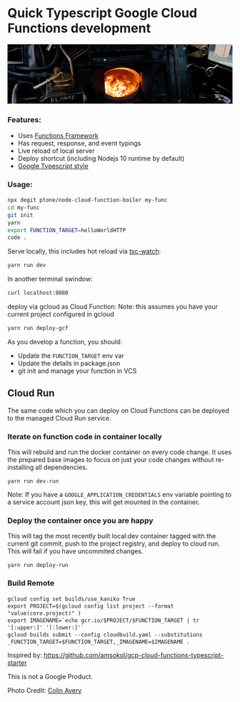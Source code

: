 # Quick Typescript Google Cloud Functions development

![](boiler.jpg)

### Features:

* Uses [Functions Framework](https://github.com/GoogleCloudPlatform/functions-framework-nodejs)
* Has request, response, and event typings
* Live reload of local server
* Deploy shortcut (including Nodejs 10 runtime by default)
* [Google Typescript style](https://www.npmjs.com/package/gts) 

### Usage:

```bash
npx degit ptone/node-cloud-function-boiler my-func
cd my-func
git init
yarn
export FUNCTION_TARGET=helloWorldHTTP
code .
```

Serve locally, this includes hot reload via [tsc-watch](https://www.npmjs.com/package/tsc-watch):

```bash
yarn run dev
```

In another terminal swindow:

```bash
curl localhost:8080
```


deploy via gcloud as Cloud Function:
Note: this assumes you have your current project configured in gcloud

```bash
yarn run deploy-gcf
```
As you develop a function, you should:

* Update the `FUNCTION_TARGET` env var
* Update the details in package.json
* git init and manage your function in VCS


## Cloud Run

The same code which you can deploy on Cloud Functions can be deployed to the managed Cloud Run service.

### Iterate on function code in container locally

This will rebuild and run the docker container on every code change. It uses the prepared base images to focus on just your code changes without re-installing all dependencies.

```
yarn run dev-run
```

Note: If you have a `GOOGLE_APPLICATION_CREDENTIALS` env variable pointing to a service account json key, this will get mounted in the container.

### Deploy the container once you are happy

This will tag the most recently built local:dev container tagged with the current git commit, push to the project registry, and deploy to cloud run. This will fail if you have uncommited changes.

```
yarn run deploy-run
```

### Build Remote

```
gcloud config set builds/use_kaniko True
export PROJECT=$(gcloud config list project --format "value(core.project)" )
export IMAGENAME=`echo gcr.io/$PROJECT/$FUNCTION_TARGET | tr '[:upper:]' '[:lower:]'`
gcloud builds submit --config cloudbuild.yaml --substitutions _FUNCTION_TARGET=$FUNCTION_TARGET,_IMAGENAME=$IMAGENAME .
```

Inspired by: https://github.com/amsokol/gcp-cloud-functions-typescript-starter

This is not a Google Product.

Photo Credit: [Colin Avery](https://unsplash.com/photos/InMS8UZ5Ki8)